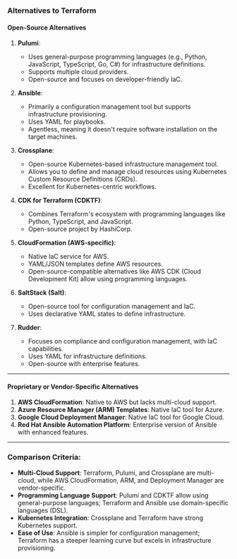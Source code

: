 ### Alternatives to Terraform

#### **Open-Source Alternatives**

1. **Pulumi**:
    
    - Uses general-purpose programming languages (e.g., Python, JavaScript, TypeScript, Go, C#) for infrastructure definitions.
    - Supports multiple cloud providers.
    - Open-source and focuses on developer-friendly IaC.
2. **Ansible**:
    
    - Primarily a configuration management tool but supports infrastructure provisioning.
    - Uses YAML for playbooks.
    - Agentless, meaning it doesn't require software installation on the target machines.
3. **Crossplane**:
    
    - Open-source Kubernetes-based infrastructure management tool.
    - Allows you to define and manage cloud resources using Kubernetes Custom Resource Definitions (CRDs).
    - Excellent for Kubernetes-centric workflows.
4. **CDK for Terraform (CDKTF)**:
    
    - Combines Terraform's ecosystem with programming languages like Python, TypeScript, and JavaScript.
    - Open-source project by HashiCorp.
5. **CloudFormation (AWS-specific)**:
    
    - Native IaC service for AWS.
    - YAML/JSON templates define AWS resources.
    - Open-source-compatible alternatives like AWS CDK (Cloud Development Kit) allow using programming languages.
6. **SaltStack (Salt)**:
    
    - Open-source tool for configuration management and IaC.
    - Uses declarative YAML states to define infrastructure.
7. **Rudder**:
    
    - Focuses on compliance and configuration management, with IaC capabilities.
    - Uses YAML for infrastructure definitions.
    - Open-source with enterprise features.

---

#### **Proprietary or Vendor-Specific Alternatives**

1. **AWS CloudFormation**: Native to AWS but lacks multi-cloud support.
2. **Azure Resource Manager (ARM) Templates**: Native IaC tool for Azure.
3. **Google Cloud Deployment Manager**: Native IaC tool for Google Cloud.
4. **Red Hat Ansible Automation Platform**: Enterprise version of Ansible with enhanced features.

---

### Comparison Criteria:

- **Multi-Cloud Support**: Terraform, Pulumi, and Crossplane are multi-cloud, while AWS CloudFormation, ARM, and Deployment Manager are vendor-specific.
- **Programming Language Support**: Pulumi and CDKTF allow using general-purpose languages; Terraform and Ansible use domain-specific languages (DSL).
- **Kubernetes Integration**: Crossplane and Terraform have strong Kubernetes support.
- **Ease of Use**: Ansible is simpler for configuration management; Terraform has a steeper learning curve but excels in infrastructure provisioning.